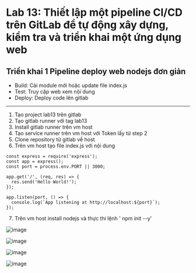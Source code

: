 # Lab 13: Thiết lập một pipeline CI/CD trên GitLab để tự động xây dựng, kiểm tra và triển khai một ứng dụng web
## Triển khai 1 Pipeline deploy web nodejs đơn giản
* Build: Cài module mới hoặc update file index.js
* Test: Truy cập web xem nội dung
* Deploy: Deploy code lên gitlab
---
1. Tạo project lab13 trên gitlab
2. Tạo gitlab runner với tag lab13
3. Install gitlab runner trên vm host
4. Tạo service runner trên vm host với Token lấy từ step 2
5. Clone repository từ gitlab về host
6. Trên vm host tạo file index.js với nội dung
```
const express = require('express');
const app = express();
const port = process.env.PORT || 3000;

app.get('/', (req, res) => {
  res.send('Hello World!');
});

app.listen(port, () => {
  console.log(`App listening at http://localhost:${port}`);
});
```
7. Trên vm host install nodejs và thực thi lệnh ' npm init --y'

![image](https://github.com/user-attachments/assets/cb5fb765-e5c2-480d-994d-6b2284bac2b2)

![image](https://github.com/user-attachments/assets/7f6b8de9-8ad2-4999-b16d-ad3504581ea4)

![image](https://github.com/user-attachments/assets/89085d3e-a1c3-45a4-a3a2-919ef2aa625d)

![image](https://github.com/user-attachments/assets/ca1c3496-28c3-481a-b3f1-2afc90363f44)

